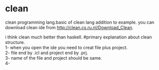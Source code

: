 # clean
clean programming lang.basic of clean lang addition to example.
you can download clean ide from http://clean.cs.ru.nl/Download_Clean.

i think clean much better than haskell.
 #primary explanation about clean structure.
 <br>
 1- when you open the ide you need to creat file plus project.
 <br>
 2- file end by .icl and project end by .prj.
 <br>
 3- name of the file and project should be same.
 <br>
 4- 
